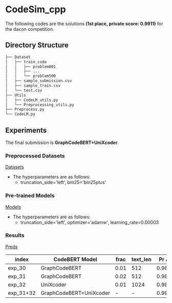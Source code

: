 # CodeSim_cpp

The following codes are the solutions **(1st place, private score: 0.9911)** for the dacon competition.

## Directory Structure

```bash
├── Dataset
│   ├── train_code
│   │   ├── problem001
│   │   ├── ...
│   │   └── problem500
│   ├── sample_submission.csv
│   ├── sample_train.csv
│   └── test.csv
├── Utils
│   ├── CodeLM_utils.py
│   └── Preprocessing_utils.py
├── Preprocess.py
└── CodeLM.py
```

## Experiments

The final submission is **GraphCodeBERT+UniXcoder**.

### Preprocessed Datasets
[Datasets](https://huggingface.co/datasets/GNOEYHEAT/CodeSim_cpp)

* The hyperparameters are as follows:
    - truncation_side='left', bm25='bm25plus'

### Pre-trained Models
[Models](https://huggingface.co/GNOEYHEAT/CodeSim_cpp)

* The hyperparameters are as follows:
    - truncation_side='left', optimizer='adamw', learning_rate=0.00003

### Results
[Preds](https://huggingface.co/GNOEYHEAT/CodeSim_cpp/tree/main/preds)

| index     | CodeBERT Model          | frac | text_len | Pr Acc  | Pl Acc  | Val Acc |
|-----------|-------------------------|------|----------|---------|---------|---------|
| exp_30    | GraphCodeBERT           | 0.01 | 512      | 0.98859 | 0.98831 | 0.99641 |
| exp_31    | GraphCodeBERT           | 0.02 | 512      | 0.98909 | 0.98892 | 0.99794 |
| exp_32    | UniXcoder               | 0.01 | 1024     | 0.98942 | 0.98911 | 0.99606 |
| exp_31+32 | GraphCodeBERT+UniXcoder | -    | -        | 0.99111 | 0.99084 | -       |
